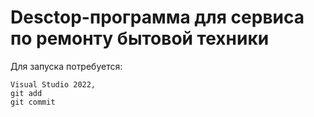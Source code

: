 # Desctop-программа для сервиса по ремонту бытовой техники


Для запуска потребуется:
```
Visual Studio 2022,
git add
git commit
```
